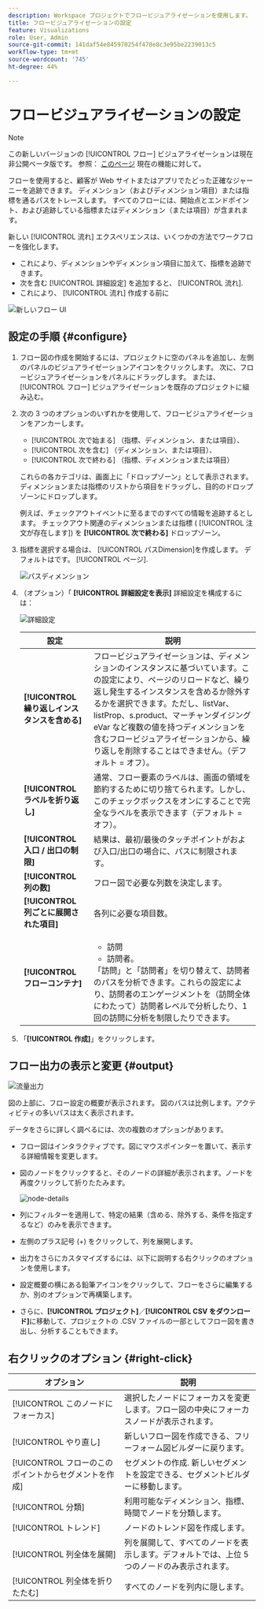 ```yaml
---
description: Workspace プロジェクトでフロービジュアライゼーションを使用します。
title: フロービジュアライゼーションの設定
feature: Visualizations
role: User, Admin
source-git-commit: 141daf54e845970254f478e8c3e95be2239013c5
workflow-type: tm+mt
source-wordcount: '745'
ht-degree: 44%

---
```



# フロービジュアライゼーションの設定

>[!NOTE]
>
>この新しいバージョンの [!UICONTROL フロー] ビジュアライゼーションは現在非公開ベータ版です。 参照： [このページ](/help/analyze/analysis-workspace/visualizations/c-flow/creating-flow-report.md) 現在の機能に対して。

フローを使用すると、顧客が Web サイトまたはアプリでたどった正確なジャーニーを追跡できます。 ディメンション（およびディメンション項目）または指標を通るパスをトレースします。 すべてのフローには、開始点とエンドポイント、および追跡している指標またはディメンション（または項目）が含まれます。

新しい [!UICONTROL 流れ] エクスペリエンスは、いくつかの方法でワークフローを強化します。

* これにより、ディメンションやディメンション項目に加えて、指標を追跡できます。
* 次を含む [!UICONTROL 詳細設定] を追加すると、 [!UICONTROL 流れ].
* これにより、 [!UICONTROL 流れ] 作成する前に

![新しいフロー UI](assets/new-flow.png)

## 設定の手順 {#configure}

1. フロー図の作成を開始するには、プロジェクトに空のパネルを追加し、左側のパネルのビジュアライゼーションアイコンをクリックします。 次に、フロービジュアライゼーションをパネルにドラッグします。 または、 [!UICONTROL フロー] ビジュアライゼーションを既存のプロジェクトに組み込む。

1. 次の 3 つのオプションのいずれかを使用して、フロービジュアライゼーションをアンカーします。

   * [!UICONTROL 次で始まる] （指標、ディメンション、または項目）、
   * [!UICONTROL 次を含む] （ディメンション、または項目）、
   * [!UICONTROL 次で終わる] （指標、ディメンションまたは項目）

   これらの各カテゴリは、画面上に「ドロップゾーン」として表示されます。ディメンションまたは指標のリストから項目をドラッグし、目的のドロップゾーンにドロップします。

   例えば、チェックアウトイベントに至るまでのすべての情報を追跡するとします。 チェックアウト関連のディメンションまたは指標 ( [!UICONTROL 注文が存在します]) を **[!UICONTROL 次で終わる]** ドロップゾーン。

1. 指標を選択する場合は、 [!UICONTROL パスDimension]を作成します。 デフォルトはです。 [!UICONTROL ページ].

   ![パスディメンション](assets/pathing-dim.png)

1. （オプション）「 **[!UICONTROL 詳細設定を表示]** 詳細設定を構成するには：

   ![詳細設定](assets/adv-settings.png)

   | 設定 | 説明 |
   | --- | --- |
   | **[!UICONTROL 繰り返しインスタンスを含める]** | フロービジュアライゼーションは、ディメンションのインスタンスに基づいています。この設定により、ページのリロードなど、繰り返し発生するインスタンスを含めるか除外するかを選択できます。ただし、listVar、listProp、s.product、マーチャンダイジング eVar など複数の値を持つディメンションを含むフロービジュアライゼーションから、繰り返しを削除することはできません。（デフォルト = オフ）。 |
   | **[!UICONTROL ラベルを折り返し]** | 通常、フロー要素のラベルは、画面の領域を節約するために切り捨てられます。しかし、このチェックボックスをオンにすることで完全なラベルを表示できます（デフォルト = オフ）。 |
   | **[!UICONTROL 入口 / 出口の制限]** | 結果は、最初/最後のタッチポイントがおよび入口/出口の場合に、パスに制限されます。 |
   | **[!UICONTROL 列の数]** | フロー図で必要な列数を決定します。 |
   | **[!UICONTROL 列ごとに展開された項目]** | 各列に必要な項目数。 |
   | **[!UICONTROL フローコンテナ]** | <ul><li>訪問</li><li>訪問者。</li></ul> 「訪問」と「訪問者」を切り替えて、訪問者のパスを分析できます。これらの設定により、訪問者のエンゲージメントを（訪問全体にわたって）訪問者レベルで分析したり、1 回の訪問に分析を制限したりできます。 |

1. 「**[!UICONTROL 作成]**」をクリックします。

## フロー出力の表示と変更 {#output}

![流量出力](assets/flow-output.png)

図の上部に、フロー設定の概要が表示されます。 図のパスは比例します。アクティビティの多いパスは太く表示されます。

データをさらに詳しく調べるには、次の複数のオプションがあります。

* フロー図はインタラクティブです。図にマウスポインターを置いて、表示する詳細情報を変更します。

* 図のノードをクリックすると、そのノードの詳細が表示されます。ノードを再度クリックして折りたたみます。

   ![node-details](assets/node-details.png)

* 列にフィルターを適用して、特定の結果（含める、除外する、条件を指定するなど）のみを表示できます。

* 左側のプラス記号 (+) をクリックして、列を展開します。

* 出力をさらにカスタマイズするには、以下に説明する右クリックのオプションを使用します。

* 設定概要の横にある鉛筆アイコンをクリックして、フローをさらに編集するか、別のオプションで再構築します。

* さらに、**[!UICONTROL プロジェクト]**／**[!UICONTROL CSV をダウンロード]**&#x200B;に移動して、プロジェクトの .CSV ファイルの一部としてフロー図を書き出し、分析することもできます。


## 右クリックのオプション {#right-click}

| オプション | 説明 |
|--- |--- |
| [!UICONTROL このノードにフォーカス] | 選択したノードにフォーカスを変更します。フロー図の中央にフォーカスノードが表示されます。 |
| [!UICONTROL やり直し] | 新しいフロー図を作成できる、フリーフォーム図ビルダーに戻ります。 |
| [!UICONTROL フローのこのポイントからセグメントを作成] | セグメントの作成. 新しいセグメントを設定できる、セグメントビルダーに移動します。 |
| [!UICONTROL 分類] | 利用可能なディメンション、指標、時間でノードを分類します。 |
| [!UICONTROL トレンド] | ノードのトレンド図を作成します。 |
| [!UICONTROL 列全体を展開] | 列を展開して、すべてのノードを表示します。デフォルトでは、上位 5 つのノードのみ表示されます。 |
| [!UICONTROL 列全体を折りたたむ] | すべてのノードを列内に隠します。 |